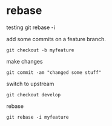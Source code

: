 rebase
======

testing git rebase -i

add some commits on a feature branch. 

    git checkout -b myfeature

make changes

    git commit -am "changed some stuff"

switch to upstream

    git checkout develop

rebase

    git rebase -i myfeature


